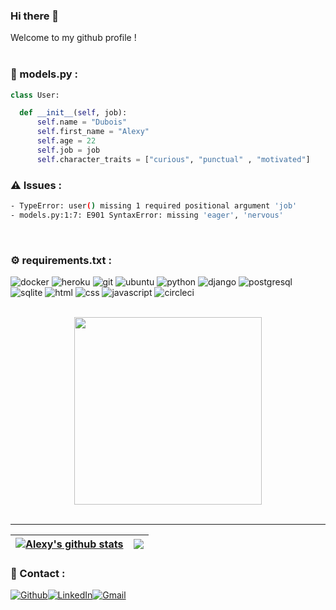 ### Hi there 👋

<p>Welcome to my github profile ! </br> 
<br>

<h3>🧰 models.py :</h3>

```python
class User:

  def __init__(self, job):
      self.name = "Dubois"
      self.first_name = "Alexy"
      self.age = 22
      self.job = job
      self.character_traits = ["curious", "punctual" , "motivated"]
```

<h3>⚠️ Issues :</h3>

```bash
- TypeError: user() missing 1 required positional argument 'job'
- models.py:1:7: E901 SyntaxError: missing 'eager', 'nervous'
```
<br>
<h3>⚙️ requirements.txt :</h3>

<p>
  <img alt="docker" src="https://img.shields.io/badge/-Docker-46a2f1?style=flat-square&logo=docker&logoColor=white" />
  <img alt="heroku" src="https://img.shields.io/badge/-Heroku-430098?style=flat-square&logo=heroku&logoColor=white" />
  <img alt="git" src="https://img.shields.io/badge/-Git-F05032?style=flat-square&logo=git&logoColor=white" />
  <img alt="ubuntu" src="https://img.shields.io/badge/Ubuntu-E95420?style=flat-square&logo=ubuntu&logoColor=white" />
  <img alt="python" src="https://img.shields.io/badge/Python-3776AB?style=flat-square&logo=python&logoColor=white" />
  <img alt="django" src="https://img.shields.io/badge/Django-092E20?style=flat-square&logo=django&logoColor=white" />
  <img alt="postgresql" src="https://img.shields.io/badge/PostgreSQL-316192?style=flat-square&logo=postgresql&logoColor=white" />
  <img alt="sqlite" src="https://img.shields.io/badge/SQLite-07405E?style=flat-square&logo=sqlite&logoColor=white" />
  <img alt="html" src="https://img.shields.io/badge/HTML-239120?style=flat-square&logo=html5&logoColor=white" />
  <img alt="css" src="https://img.shields.io/badge/CSS-239120?&style=flat-square&logo=css3&logoColor=white" />
  <img alt="javascript" src="https://img.shields.io/badge/JavaScript-323330?style=flat-square&logo=javascript&logoColor=F7DF1E" />
  <img alt="circleci" src="https://img.shields.io/badge/circleci-343434?style=flat-square&logo=circleci&logoColor=white" />
</p>
<br>
<div align="center">
    <img height="300px" src="https://activity-graph.herokuapp.com/graph?username=ale12d&theme=github"/>
</div>
<br>
<hr>

| <a href="https://github.com/anuraghazra/github-readme-stats"><img align="center" src="https://github-readme-stats.vercel.app/api?username=ale12d&show_icons=true&hide=stars,prs,contribs&include_all_commits=true&theme=dracula&hide_border=true" alt="Alexy's github stats" /></a> | <a href="https://github.com/anuraghazra/github-readme-stats"><img align="center" src="https://github-readme-stats.vercel.app/api/top-langs/?username=ale12d&layout=compact&theme=dracula&hide_border=true" /></a> |
| ------------- | ------------- |

<h3>🤝 Contact :</h3>
<p><a href="https://github.com/ale12d" target="_blank"><img alt="Github" src="https://img.shields.io/badge/GitHub-%2312100E.svg?&style=for-the-badge&logo=Github&logoColor=white" /></a><a href="https://www.linkedin.com/in/alexydubois/" target="_blank"><img alt="LinkedIn" src="https://img.shields.io/badge/linkedin-%230077B5.svg?&style=for-the-badge&logo=linkedin&logoColor=white" /></a></a><a href="https://mail.google.com/mail/?view=cm&fs=1&tf=1&to=alexy.dubois62@gmail.com" target="_blank"><img alt="Gmail" src="https://img.shields.io/badge/Gmail-D14836?style=for-the-badge&logo=gmail&logoColor=white" /></a>
</p>

